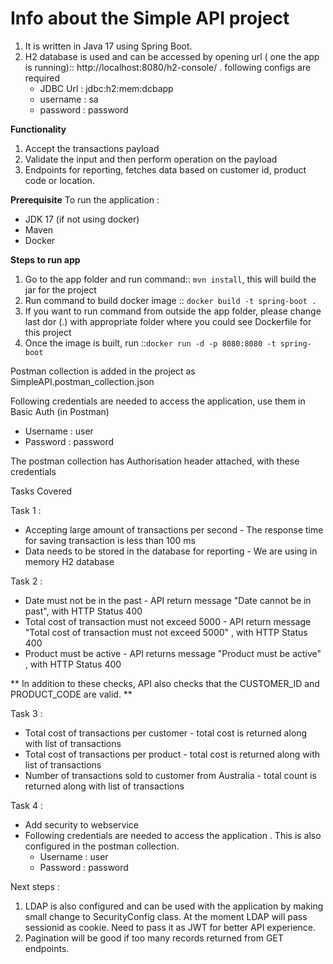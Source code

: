 # Info about the Simple API project

1. It is written in Java 17 using Spring Boot.
2. H2 database is used and can be accessed by opening url ( one the app is running):: http://localhost:8080/h2-console/ . following configs are required
    - JDBC Url : jdbc:h2:mem:dcbapp
    - username : sa
    - password : password


**Functionality**

1. Accept the transactions payload
2. Validate the input and then perform operation on the payload
3. Endpoints for reporting, fetches data based on customer id, product code or location.

**Prerequisite** 
To run the application :
 - JDK 17 (if not using docker)
 - Maven
 - Docker

**Steps to run app**
1. Go to the app folder and run command:: `mvn install`, this will build the jar for the project
2. Run command to build docker image :: `docker build -t spring-boot .`
3. If you want to run command from outside the app folder, please change last dor (.) with appropriate folder where you could see Dockerfile for this project
4. Once the image is built, run ::`docker run -d -p 8080:8080 -t spring-boot `

Postman collection is added in the project as SimpleAPI.postman_collection.json

Following credentials are needed to access the application, use them in Basic Auth (in Postman)
- Username : user
- Password : password

The postman collection has Authorisation header attached, with these credentials



Tasks Covered

Task 1 :
 - Accepting large amount of transactions per second - The response time for saving transaction is less than 100 ms
 - Data needs to be stored in the database for reporting - We are using in memory H2 database

Task 2 : 
 - Date must not be in the past - API return message "Date cannot be in past", with HTTP Status 400
 - Total cost of transaction must not exceed 5000 - API return message "Total cost of transaction must not exceed 5000" , with HTTP Status 400
 - Product must be active - API returns message "Product must be active" , with HTTP Status 400

** In addition to these checks, API also checks that the CUSTOMER_ID and PRODUCT_CODE are valid. **

Task 3 : 
 - Total cost of transactions per customer - total cost is returned along with list of transactions
 - Total cost of transactions per product - total cost is returned along with list of transactions
 - Number of transactions sold to customer from Australia - total count is returned along with list of transactions

Task 4 : 
 - Add security to webservice 
 - Following credentials are needed to access the application . This is also configured in the postman collection.
      - Username : user
      - Password : password


Next steps :
1. LDAP is also configured and can be used with the application by making small change to SecurityConfig class.
At the moment LDAP will pass sessionid as cookie. Need to pass it as JWT for better API experience.
2. Pagination will be good if too many records returned from GET endpoints.